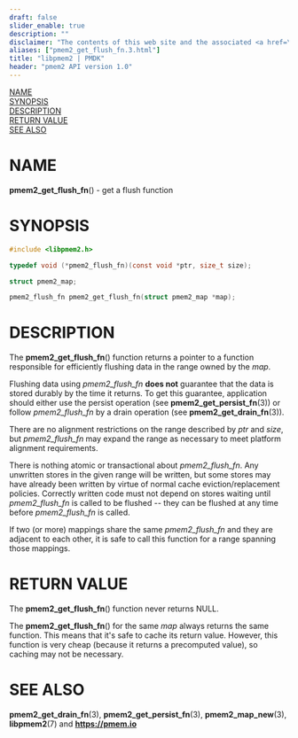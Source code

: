 ```yaml
---
draft: false
slider_enable: true
description: ""
disclaimer: "The contents of this web site and the associated <a href=\"https://github.com/pmem\">GitHub repositories</a> are BSD-licensed open source."
aliases: ["pmem2_get_flush_fn.3.html"]
title: "libpmem2 | PMDK"
header: "pmem2 API version 1.0"
---
```


[comment]: <> (SPDX-License-Identifier: BSD-3-Clause)
[comment]: <> (Copyright 2020, Intel Corporation)

[comment]: <> (pmem2_get_flush_fn.3 -- man page for pmem2_get_flush_fn)

[NAME](#name)<br />
[SYNOPSIS](#synopsis)<br />
[DESCRIPTION](#description)<br />
[RETURN VALUE](#return-value)<br />
[SEE ALSO](#see-also)<br />

# NAME #

**pmem2_get_flush_fn**() - get a flush function

# SYNOPSIS #

```c
#include <libpmem2.h>

typedef void (*pmem2_flush_fn)(const void *ptr, size_t size);

struct pmem2_map;

pmem2_flush_fn pmem2_get_flush_fn(struct pmem2_map *map);
```

# DESCRIPTION #

The **pmem2_get_flush_fn**() function returns a pointer to a function
responsible for efficiently flushing data in the range owned by the *map*.

Flushing data using *pmem2_flush_fn* **does not** guarantee that the data
is stored durably by the time it returns. To get this guarantee, application
should either use the persist operation (see **pmem2_get_persist_fn**(3))
or follow *pmem2_flush_fn* by a drain operation (see **pmem2_get_drain_fn**(3)).

There are no alignment restrictions on the range described by *ptr* and *size*,
but *pmem2_flush_fn* may expand the range as necessary to meet platform
alignment requirements.

There is nothing atomic or transactional about *pmem2_flush_fn*. Any
unwritten stores in the given range will be written, but some stores may have
already been written by virtue of normal cache eviction/replacement policies.
Correctly written code must not depend on stores waiting until
*pmem2_flush_fn* is called to be flushed -- they can be flushed
at any time before *pmem2_flush_fn* is called.

If two (or more) mappings share the same *pmem2_flush_fn* and they are
adjacent to each other, it is safe to call this function for a range spanning
those mappings.

# RETURN VALUE #

The **pmem2_get_flush_fn**() function never returns NULL.

The **pmem2_get_flush_fn**() for the same *map* always returns the same function.
This means that it's safe to cache its return value. However, this function
is very cheap (because it returns a precomputed value), so caching may not
be necessary.

# SEE ALSO #

**pmem2_get_drain_fn**(3), **pmem2_get_persist_fn**(3), **pmem2_map_new**(3),
**libpmem2**(7) and **<https://pmem.io>**
